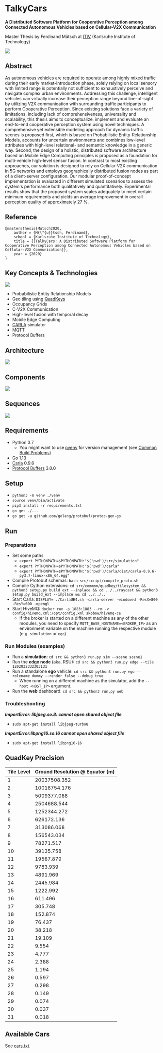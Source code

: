 # TalkyCars
**A Distributed Software Platform for Cooperative Perception among Connected Autonomous Vehicles based on Cellular-V2X Communication**

Master Thesis by Ferdinand Mütsch at [ITIV](https://itiv.kit.edu) (Karlsruhe Institute of Technology)

![](images/cover.png)

## Abstract
As autonomous vehicles are required to operate among highly mixed traffic during their early market-introduction phase, solely relying on local sensory with limited range is potentially not sufficient to exhaustively perceive and navigate complex urban environments. Addressing this challenge, intelligent vehicles can virtually increase their perception range beyond line-of-sight by utilizing V2X communication with surrounding traffic participants to perform Cooperative Perception. Since existing solutions face a variety of limitations, including lack of comprehensiveness, universality and scalability, this thesis aims to conceptualize, implement and evaluate an end-to-end cooperative perception system using novel techniques. A comprehensive yet extensible modeling approach for dynamic traffic scenes is proposed first, which is based on Probabilistic Entity-Relationship Models, accounts for uncertain environments and combines low-level attributes with high-level relational- and semantic knowledge in a generic way. Second, the design of a holistic, distributed software architecture based on Mobile Edge Computing principles is proposed as a foundation for multi-vehicle high-level sensor fusion. In contrast to most existing approaches, our solution is designed to rely on Cellular-V2X communication in 5G networks and employs geographically distributed fusion nodes as part of a client-server configuration. Our modular proof-of-concept implementation is evaluated in different simulated scenarios to assess the system's performance both qualitatively and quantitatively. Experimental results show that the proposed system scales adequately to meet certain minimum requirements and yields an average improvement in overall perception quality of approximately 27 %.

## Reference
```
@mastersthesis{Mutsch2020,
    author = {M{\"{u}}tsch, Ferdinand},
    school = {Karlsruhe Institute of Technology},
    title = {{TalkyCars: A Distributed Software Platform for Cooperative Perception among Connected Autonomous Vehicles based on Cellular-V2X Communication}},
    year = {2020}
}
```

## Key Concepts & Technologies
![](images/screenshots.png)

* Probabilistic Entity Relationship Models
* Geo tiling using [QuadKeys](https://docs.microsoft.com/en-us/bingmaps/articles/bing-maps-tile-system)
* Occupancy Grids
* C-V2X Communication
* High-level fusion with temporal decay
* Mobile Edge Computing
* [CARLA](https://github.com/carla-simulator/carla) simulator
* MQTT
* Protocol Buffers

## Architecture
![](images/architecture.png)

## Components
![](images/components.png)

## Sequences
![](images/sequence.png)

## Requirements
* Python 3.7
  * You might want to use [pyenv](https://github.com/pyenv/pyenv) for version management (see [Common Build Problems](https://github.com/pyenv/pyenv/wiki/Common-build-problems))
* Go 1.13
* [Carla](https://github.com/carla-simulator/carla) 0.9.6
* [Protocol Buffers](https://developers.google.com/protocol-buffers/docs/overview) 3.0.0

## Setup
* `python3 -m venv ./venv`
* `source venv/bin/activate`
* `pip3 install -r requirements.txt`
* `go get ./...`
* `go get -u github.com/golang/protobuf/protoc-gen-go`

## Run
### Preparations
* Set some paths
  * `export PYTHONPATH=$PYTHONPATH:"$('pwd')/src/simulation"`
  * `export PYTHONPATH=$PYTHONPATH:"$('pwd')/carla"`
  * `export PYTHONPATH=$PYTHONPATH:"$('pwd')/carla/dist/carla-0.9.6-py3.7-linux-x86_64.egg"`
* Compile Protobuf schemas: `bash src/script/compile_proto.sh`
* Compile Cython extensions: `cd src/common/quadkey/tilesystem && python3 setup.py build_ext --inplace && cd ../../raycast && python3 setup.py build_ext --inplace && cd ../../..`
* Start Carla: `DISPLAY= ./CarlaUE4.sh -carla-server -windowed -ResX=800 -ResY=600 -opengl`
* Start HiveMQ: `docker run -p 1883:1883 --rm -v config/hivemq.xml:/opt/config.xml skobow/hivemq-ce`
  * If the broker is started on a different machine as any of the other modules, you need to specify `MQTT_BASE_HOSTNAME=<BROKER_IP>` as an environment variable on the machine running the respective module (e.g. `simulation` or `ego`)

### Run Modules (examples)
* Run a **simulation**: `cd src && python3 run.py sim --scene scene1`
* Run the **edge node** (aka. RSU): `cd src && python3 run.py edge --tile 1202032332303131`
* Run a standalone **ego** vehicle: `cd src && python3 run.py ego --rolename dummy --render false --debug true`
  * When running on a different machine as the simulator, add the `--host <HOST_IP>` argument.
* Run the **web** dashboard: `cd src && python3 run.py web`

### Troubleshooting
_**ImportError: libjpeg.so.8: cannot open shared object file**_
* `sudo apt-get install libjpeg-turbo8`

_**ImportError:libpng16.so.16 cannot open shared object file**_
* `sudo apt-get install libpng16-16`


## QuadKey Precision
| Tile Level | Ground Resolution @ Equator (m) |
|------------|---------------------------------|
| 1          | 20037508.352                    |
| 2          | 10018754.176                    |
| 3          | 5009377.088                     |
| 4          | 2504688.544                     |
| 5          | 1252344.272                     |
| 6          | 626172.136                      |
| 7          | 313086.068                      |
| 8          | 156543.034                      |
| 9          | 78271.517                       |
| 10         | 39135.758                       |
| 11         | 19567.879                       |
| 12         | 9783.939                        |
| 13         | 4891.969                        |
| 14         | 2445.984                        |
| 15         | 1222.992                        |
| 16         | 611.496                         |
| 17         | 305.748                         |
| 18         | 152.874                         |
| 19         | 76.437                          |
| 20         | 38.218                          |
| 21         | 19.109                          |
| 22         | 9.554                           |
| 23         | 4.777                           |
| 24         | 2.388                           |
| 25         | 1.194                           |
| 26         | 0.597                           |
| 27         | 0.298                           |
| 28         | 0.149                           |
| 29         | 0.074                           |
| 30         | 0.037                           |
| 31         | 0.018                           |

## Available Cars
See [cars.txt](cars.txt).